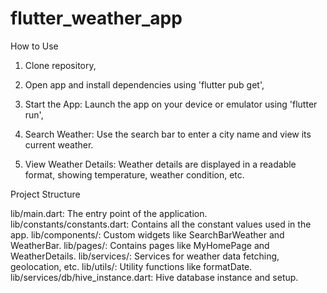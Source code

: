 # flutter_weather_app

How to Use

1. Clone repository,

2. Open app and install dependencies using 'flutter pub get',

3. Start the App: Launch the app on your device or emulator using 'flutter run',

4. Search Weather: Use the search bar to enter a city name and view its current weather.

5. View Weather Details: Weather details are displayed in a readable format, showing temperature, weather condition, etc.

Project Structure

lib/main.dart: The entry point of the application.
lib/constants/constants.dart: Contains all the constant values used in the app.
lib/components/: Custom widgets like SearchBarWeather and WeatherBar.
lib/pages/: Contains pages like MyHomePage and WeatherDetails.
lib/services/: Services for weather data fetching, geolocation, etc.
lib/utils/: Utility functions like formatDate.
lib/services/db/hive_instance.dart: Hive database instance and setup.
